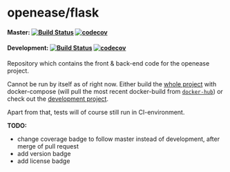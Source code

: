openease/flask
================

#### Master: [![Build Status](https://travis-ci.org/navidJadid/openease_flask.svg?branch=master)](https://travis-ci.org/navidJadid/openease_flask) [![codecov](https://codecov.io/gh/navidJadid/openease_flask/branch/master/graph/badge.svg)](https://codecov.io/gh/navidJadid/openease_flask)

#### Development: [![Build Status](https://travis-ci.org/navidJadid/openease_flask.svg?branch=development)](https://travis-ci.org/navidJadid/openease_flask) [![codecov](https://codecov.io/gh/navidJadid/openease_flask/branch/development/graph/badge.svg)](https://codecov.io/gh/navidJadid/openease_flask)

Repository which contains the front & back-end code for the openease project.

Cannot be run by itself as of right now. Either build the [whole project](https://github.com/ease-crc/openease) with docker-compose (will pull the most recent docker-build from [`docker-hub`](https://hub.docker.com/r/openease/flask)) or check out the [development project](https://github.com/navidJadid/openease_webserver_development).

Apart from that, tests will of course still run in CI-environment.

**TODO:**
- change coverage badge to follow master instead of development, after merge of pull request
- add version badge
- add license badge
